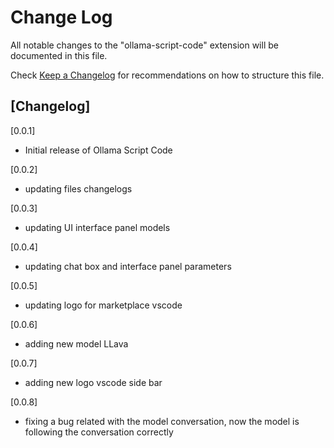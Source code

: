 # Change Log

All notable changes to the "ollama-script-code" extension will be documented in this file.

Check [Keep a Changelog](http://keepachangelog.com/) for recommendations on how to structure this file.

## [Changelog]

[0.0.1]

- Initial release of Ollama Script Code

[0.0.2]

- updating files changelogs

[0.0.3]

- updating UI interface panel models

[0.0.4]

- updating chat box and interface panel parameters

[0.0.5]

- updating logo for marketplace vscode

[0.0.6]

- adding new model LLava

[0.0.7]

- adding new logo vscode side bar

[0.0.8]

- fixing a bug related with the model conversation, now the model is following the conversation correctly
